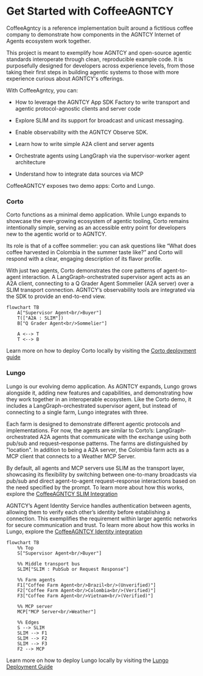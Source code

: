 # Get Started with CoffeeAGNTCY


CoffeeAgntcy is a reference implementation built around a fictitious coffee company to demonstrate how components in the AGNTCY Internet of Agents ecosystem work together.

This project is meant to exemplify how AGNTCY and open-source agentic standards interoperate through clean, reproducible example code. It is purposefully designed for developers across experience levels, from those taking their first steps in building agentic systems to those with more experience curious about AGNTCY's offerings.

With CoffeeAgntcy, you can:
* How to leverage the AGNTCY App SDK Factory to write transport and agentic protocol-agnostic clients and server code

* Explore SLIM and its support for broadcast and unicast messaging.

* Enable observability with the AGNTCY Observe SDK.

* Learn how to write simple A2A client and server agents

* Orchestrate agents using LangGraph via the supervisor-worker agent architecture

* Understand how to integrate data sources via MCP


CoffeeAGNTCY exposes two demo apps: Corto and Lungo. 

### Corto

Corto functions as a minimal demo application. While Lungo expands to showcase the ever-growing ecosystem of agentic tooling, Corto remains intentionally simple, serving as an accessible entry point for developers new to the agentic world or to AGNTCY.

Its role is that of a coffee sommelier: you can ask questions like “What does coffee harvested in Colombia in the summer taste like?” and Corto will respond with a clear, engaging description of its flavor profile.

With just two agents, Corto demonstrates the core patterns of agent-to-agent interaction. A LangGraph-orchestrated supervisor agent acts as an A2A client, connecting to a Q Grader Agent Sommelier (A2A server) over a SLIM transport connection. AGNTCY’s observability tools are integrated via the SDK to provide an end-to-end view.

```mermaid
flowchart TB
    A["Supervisor Agent<br/>Buyer"]
    T(["A2A : SLIM"])
    B["Q Grader Agent<br/>Sommelier"]

    A <--> T
    T <--> B
```

Learn more on how to deploy Corto locally by visiting the [Corto deployment guide](https://github.com/agntcy/coffeeAgntcy/blob/main/coffeeAGNTCY/coffee_agents/corto/README.md)

### Lungo

Lungo is our evolving demo application. As AGNTCY expands, Lungo grows alongside it, adding new features and capabilities, and demonstrating how they work together in an interoperable ecosystem. Like the Corto demo, it includes a LangGraph-orchestrated supervisor agent, but instead of connecting to a single farm, Lungo integrates with three.

Each farm is designed to demonstrate different agentic protocols and implementations. For now, the agents are similar to Corto’s: LangGraph-orchestrated A2A agents that communicate with the exchange using both pub/sub and request–response patterns. The farms are distinguished by "location". In addition to being a A2A server, the Colombia farm acts as a MCP client that connects to a Weather MCP Server.

By default, all agents and MCP servers use SLIM as the transport layer, showcasing its flexibility by switching between one-to-many broadcasts via pub/sub and direct agent-to-agent request–response interactions based on the need specified by the prompt. To learn more about how this works, explore the [CoffeeAGNTCY SLIM Integration](./slim-coffee-agntcy.md)

AGNTCY’s Agent Identity Service handles authentication between agents, allowing them to verify each other’s identity before establishing a connection. This exemplifies the requirement within larger agentic networks for secure communication and trust. To learn more about how this works in Lungo, explore the [CoffeeAGNTCY Identity integration](./identity-coffee-agntcy.md) 

```mermaid
flowchart TB
    %% Top
    S["Supervisor Agent<br/>Buyer"]

    %% Middle transport bus
    SLIM["SLIM : PubSub or Request Response"]

    %% Farm agents
    F1["Coffee Farm Agent<br/>Brazil<br/>(Unverified)"]
    F2["Coffee Farm Agent<br/>Colombia<br/>(Verified)"]
    F3["Coffee Farm Agent<br/>Vietnam<br/>(Verified)"]

    %% MCP server
    MCP["MCP Server<br/>Weather"]

    %% Edges
    S --> SLIM
    SLIM --> F1
    SLIM --> F2
    SLIM --> F3
    F2 --> MCP
```
Learn more on how to deploy Lungo locally by visiting the [Lungo Deployment Guide](https://github.com/agntcy/coffeeAgntcy/blob/main/coffeeAGNTCY/coffee_agents/lungo/README.md)



